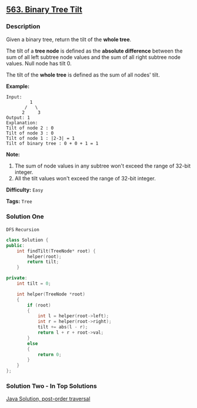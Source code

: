 ## [563. Binary Tree Tilt](https://leetcode.com/problems/binary-tree-tilt/#/description)

### Description

Given a binary tree, return the tilt of the **whole tree**.

The tilt of a **tree node** is defined as the **absolute difference** between the sum of all left subtree node values and the sum of all right subtree node values. Null node has tilt 0.

The tilt of the **whole tree** is defined as the sum of all nodes' tilt.

**Example:**

```
Input:
         1
       /   \
      2     3
Output: 1
Explanation:
Tilt of node 2 : 0
Tilt of node 3 : 0
Tilt of node 1 : |2-3| = 1
Tilt of binary tree : 0 + 0 + 1 = 1
```

**Note:**

1. The sum of node values in any subtree won't exceed the range of 32-bit integer.
2. All the tilt values won't exceed the range of 32-bit integer.

**Difficulty:** `Easy`

**Tags:** `Tree`

### Solution One

`DFS` `Recursion`

```c++
class Solution {
public:
    int findTilt(TreeNode* root) {
        helper(root);
        return tilt;
    }

private:
    int tilt = 0;

    int helper(TreeNode *root)
    {
        if (root)
        {
            int l = helper(root->left);
            int r = helper(root->right);
            tilt += abs(l - r);
            return l + r + root->val;
        }
        else
        {
            return 0;
        }
    }
};
```

### Solution Two - In Top Solutions

[Java Solution, post-order traversal](https://discuss.leetcode.com/topic/87207/java-solution-post-order-traversal)
